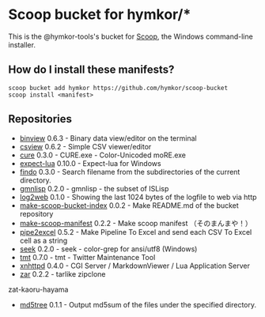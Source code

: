 Scoop bucket for hymkor/\*
==========================

<!-- Uncomment the following line after replacing placeholders -->
<!--[![Tests](https://github.com/hymkor/scoop-repos/actions/workflows/ci.yml/badge.svg)](https://github.com/hymkor/scoop-repos/actions/workflows/ci.yml) [![Excavator](https://github.com/hymkor/scoop-repos/actions/workflows/excavator.yml/badge.svg)](https://github.com/hymkor/scoop-repos/actions/workflows/excavator.yml)-->

This is the @hymkor-tools's bucket for [Scoop](https://scoop.sh), the Windows command-line installer.

How do I install these manifests?
---------------------------------

```
scoop bucket add hymkor https://github.com/hymkor/scoop-bucket
scoop install <manifest>
```

Repositories
------------

* [binview](https://github.com/hymkor/binview) 0.6.3 - Binary data view/editor on the terminal
* [csview](https://github.com/hymkor/csview) 0.6.2 - Simple CSV viewer/editor
* [cure](https://github.com/hymkor/cure) 0.3.0 - CURE.exe - Color-Unicoded moRE.exe
* [expect-lua](https://github.com/hymkor/expect) 0.10.0 - Expect-lua for Windows
* [findo](https://github.com/hymkor/findo) 0.3.0 - Search filename from the subdirectories of the current directory.
* [gmnlisp](https://github.com/hymkor/gmnlisp) 0.2.0 - gmnlisp - the subset of ISLisp
* [log2web](https://github.com/hymkor/log2web) 0.1.0 - Showing the last 1024 bytes of the logfile to web via http
* [make-scoop-bucket-index](https://github.com/hymkor/make-scoop-bucket-index) 0.0.2 - Make README.md of the bucket repository
* [make-scoop-manifest](https://github.com/hymkor/make-scoop-manifest) 0.2.2 - Make scoop manifest （そのまんまや！）
* [pipe2excel](https://github.com/hymkor/pipe2excel) 0.5.2 - Make Pipeline To Excel and send each CSV To Excel cell as a string
* [seek](https://github.com/hymkor/seek) 0.2.0 - seek - color-grep for ansi/utf8 (Windows)
* [tmt](https://github.com/hymkor/tmt) 0.7.0 - tmt - Twitter Maintenance Tool
* [xnhttpd](https://github.com/hymkor/xnhttpd) 0.4.0 - CGI Server / MarkdownViewer / Lua Application Server
* [zar](https://github.com/hymkor/zar) 0.2.2 - tarlike zipclone

zat-kaoru-hayama
* [md5tree](https://github.com/zat-kaoru-hayama/md5tree) 0.1.1 - Output md5sum of the files under the specified directory.

